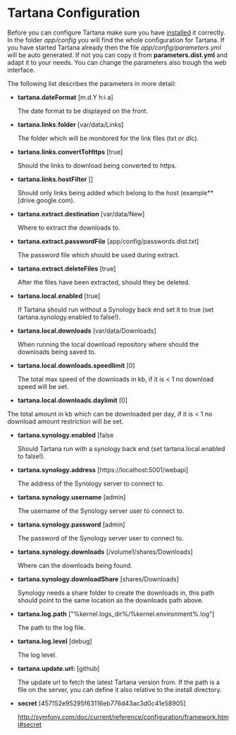 # Tartana Configuration

Before you can configure Tartana make sure you have [installed](installation.md) it correctly.
In the folder *app/config* you will find the whole configuration for Tartana. If you have started Tartana already then the file *app/config/parameters.yml* will be auto generated. If not you can copy it from **parameters.dist.yml** and adapt it to your needs. You can change the parameters also trough the web interface.

The following list describes the parameters in more detail:

- **tartana.dateFormat** [m.d.Y h:i a]

  The date format to be displayed on the front.

- **tartana.links.folder** [var/data/Links]

  The folder which will be monitored for the link files (txt or dlc).

- **tartana.links.convertToHttps** [true]

  Should the links to download being converted to https.

- **tartana.links.hostFilter** []

  Should only links being added which belong to the host (example** [drive.google.com).

- **tartana.extract.destination** [var/data/New]

  Where to extract the downloads to.

- **tartana.extract.passwordFile** [app/config/passwords.dist.txt]

  The password file which should be used during extract.

- **tartana.extract.deleteFiles** [true]

  After the files have been extracted, should they be deleted.

- **tartana.local.enabled** [true]

  If Tartana should run without a Synology back end set it to true (set tartana.synology.enabled to false!).

- **tartana.local.downloads** [var/data/Downloads]

  When running the local download repository where should the downloads being saved to.

- **tartana.local.downloads.speedlimit** [0]

  The total max speed of the downloads in kb, if it is < 1 no download speed will be set.

- **tartana.local.downloads.daylimit** [0]

 The total amount in kb which can be downloaded per day, if it is < 1 no download amount restriction will be set.

- **tartana.synology.enabled** [false

  Should Tartana run with a synology back end  (set tartana.local.enabled to false!).

- **tartana.synology.address** [https://localhost:5001/webapi]

  The address of the Synology server to connect to.

- **tartana.synology.username** [admin]

  The username of the Synology server user to connect to.

- **tartana.synology.password** [admin]

  The password of the Synology server user to connect to.

- **tartana.synology.downloads** [/volume1/shares/Downloads]

  Where can the downloads being found.

- **tartana.synology.downloadShare** [shares/Downloads]

  Synology needs a share folder to create the downloads in, this path
  should point to the same location as the downloads path above.

- **tartana.log.path** ["%kernel.logs_dir%/%kernel.environment%.log"]

  The path to the log file.

- **tartana.log.level** [debug]

  The log level.

- **tartana.update.url:** [github]

  The update url to fetch the latest Tartana version from. If the path is a file on the server, you can define it also relative to the install directory.

- **secret** [457152e95295f63116eb776d43ac3d0c41e58905]

  http://symfony.com/doc/current/reference/configuration/framework.html#secret